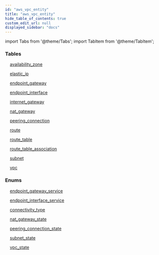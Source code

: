 ```yaml
---
id: "aws_vpc_entity"
title: "aws_vpc_entity"
hide_table_of_contents: true
custom_edit_url: null
displayed_sidebar: "docs"
---
```


import Tabs from '@theme/Tabs';
import TabItem from '@theme/TabItem';

<Tabs queryString="view">
  <TabItem value="components" label="Components" default>

### Tables

    [availability_zone](../../aws/tables/aws_vpc_entity_availability_zone.AvailabilityZone)

    [elastic_ip](../../aws/tables/aws_vpc_entity_elastic_ip.ElasticIp)

    [endpoint_gateway](../../aws/tables/aws_vpc_entity_endpoint_gateway.EndpointGateway)

    [endpoint_interface](../../aws/tables/aws_vpc_entity_endpoint_interface.EndpointInterface)

    [internet_gateway](../../aws/tables/aws_vpc_entity_internet_gateway.InternetGateway)

    [nat_gateway](../../aws/tables/aws_vpc_entity_nat_gateway.NatGateway)

    [peering_connection](../../aws/tables/aws_vpc_entity_peering_connection.PeeringConnection)

    [route](../../aws/tables/aws_vpc_entity_route.Route)

    [route_table](../../aws/tables/aws_vpc_entity_route_table.RouteTable)

    [route_table_association](../../aws/tables/aws_vpc_entity_route_table_association.RouteTableAssociation)

    [subnet](../../aws/tables/aws_vpc_entity_subnet.Subnet)

    [vpc](../../aws/tables/aws_vpc_entity_vpc.Vpc)

### Enums
    [endpoint_gateway_service](../../aws/enums/aws_vpc_entity_endpoint_gateway.EndpointGatewayService)

    [endpoint_interface_service](../../aws/enums/aws_vpc_entity_endpoint_interface.EndpointInterfaceService)

    [connectivity_type](../../aws/enums/aws_vpc_entity_nat_gateway.ConnectivityType)

    [nat_gateway_state](../../aws/enums/aws_vpc_entity_nat_gateway.NatGatewayState)

    [peering_connection_state](../../aws/enums/aws_vpc_entity_peering_connection.PeeringConnectionState)

    [subnet_state](../../aws/enums/aws_vpc_entity_subnet.SubnetState)

    [vpc_state](../../aws/enums/aws_vpc_entity_vpc.VpcState)

</TabItem>
  <TabItem value="code-examples" label="Code examples">

</TabItem>
</Tabs>
